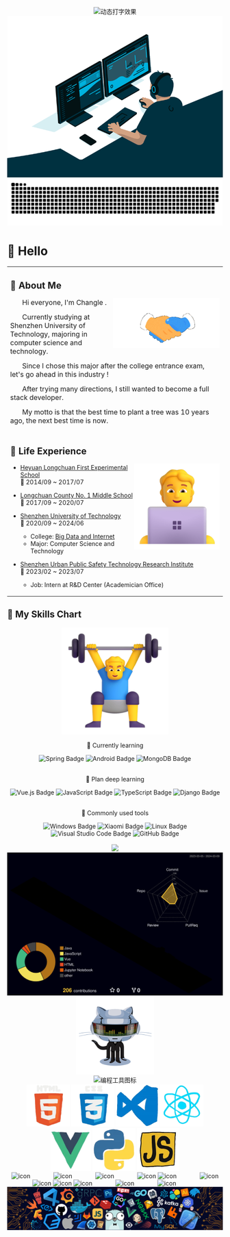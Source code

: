 <!--
 * @Description: GitHub 配置文件自述文件
 * @FilePath: \README.md
 * @Author: WhimsyQuester rongquanhuang01@gmail.com
 * @Date: 2023-04-14 10:38:23
 * @LastEditors: WhimsyQuester rongquanhuang01@gmail.com
 * @LastEditTime: 2024-03-10 05:19:55
 * Copyright (c) 2023 by WhimsyQuester , All Rights Reserved.
-->

<div align="center">
  <div align="center">
      <img src="https://readme-typing-svg.demolab.com?font=Fira+Code&pause=1000&width=535&lines=Welcome to my GitHub page!;Changle wishes you a cheerful day!&center=true&size=24" alt="动态打字效果"/>
  </div>
  <div align="center" width="500" height="375">
  <img src="./assets/avento.gif" alt="敲代码&冲浪动图"/><br>
  </div>

  <div align="center">
    <picture>
      <source media="(prefers-color-scheme: dark)" srcset="https://raw.githubusercontent.com/WhimsyQuester/WhimsyQuester/output/github-contribution-grid-snake-dark.svg">
      <source media="(prefers-color-scheme: light)" srcset="https://raw.githubusercontent.com/WhimsyQuester/WhimsyQuester/output/github-contribution-grid-snake.svg">
      <img alt="github contribution grid snake animation" src="https://raw.githubusercontent.com/WhimsyQuester/WhimsyQuester/output/github-contribution-grid-snake.svg">
    </picture>
  </div>
</div>

# 🙋 Hello

<table>
<tr><td>

## 🤺 About Me

<img align="right" width="250" src="./assets/hi.gif" />
<p>&emsp;&emsp;<font size=3.5>Hi everyone, I'm Changle .</font></p>
<p>&emsp;&emsp;<font size=3.5>Currently studying at Shenzhen University of Technology, majoring in computer science and technology.</font></p>
<p>&emsp;&emsp;<font size=3.5>Since I chose this major after the college entrance exam, let's go ahead in this industry !</font></p>
<p>&emsp;&emsp;<font size=3.5>After trying many directions, I still wanted to become a full stack developer.</font></p>
<p>&emsp;&emsp;<font size=3.5>My motto is that the best time to plant a tree was 10 years ago, the next best time is now.</font></p>

</td></tr>

<tr>
<td>

## 🏢 Life Experience

<img align="right" width="200" src="./assets/technologist.png" />

- [Heyuan Longchuan First Experimental School](https://baike.baidu.com/item/%E6%B2%B3%E6%BA%90%E5%B8%82%E9%BE%99%E5%B7%9D%E7%AC%AC%E4%B8%80%E5%AE%9E%E9%AA%8C%E5%AD%A6%E6%A0%A1/59936961) <br>
  📌 2014/09 ~ 2017/07

- [Longchuan County No. 1 Middle School](https://baike.baidu.com/item/%E9%BE%99%E5%B7%9D%E5%8E%BF%E7%AC%AC%E4%B8%80%E4%B8%AD%E5%AD%A6/5388056) <br>
  📌 2017/09 ~ 2020/07

- [Shenzhen University of Technology](https://www.sztu.edu.cn/)<br>
  📌 2020/09 ~ 2024/06

  - College: [Big Data and Internet](https://bdi.sztu.edu.cn/)
  - Major: Computer Science and Technology
    <br>

- [Shenzhen Urban Public Safety Technology Research Institute](https://www.szsti.org/#/)<br>
  📌 2023/02 ~ 2023/07
  - Job: Intern at R&D Center (Academician Office)

</td>
</tr>

<table>

## 👏 My Skills Chart

<div align="center">
  <img src="./assets/man.png" alt="举重动图" width="250" height="250" />
</div>

<div align="center">

💪 Currently learning

<img src="https://img.shields.io/badge/Spring-6DB33F?logo=spring&logoColor=fff&style=flat" alt="Spring Badge"/>
<img src="https://img.shields.io/badge/Android-3DDC84?logo=android&logoColor=fff&style=flat" alt="Android Badge"/>
<img src="https://img.shields.io/badge/MongoDB-47A248?logo=mongodb&logoColor=fff&style=flat" alt="MongoDB Badge"/>
</div>
<br>
<div align="center">

🧠 Plan deep learning

<img src="https://img.shields.io/badge/Vue.js-4FC08D?logo=vuedotjs&logoColor=fff&style=flat" alt="Vue.js Badge"/>
<img src="https://img.shields.io/badge/JavaScript-F7DF1E?logo=javascript&logoColor=000&style=flat" alt="JavaScript Badge"/>
<img src="https://img.shields.io/badge/TypeScript-3178C6?logo=typescript&logoColor=fff&style=flat" alt="TypeScript Badge"/>
<img src="https://img.shields.io/badge/Django-092E20?logo=django&logoColor=fff&style=flat" alt="Django Badge"/>
</div>
<br>

<div align="center">

🧰 Commonly used tools

<img src="https://img.shields.io/badge/Windows-0078D6?logo=windows&logoColor=fff&style=flat" alt="Windows Badge">
<img src="https://img.shields.io/badge/Xiaomi-FF6900?logo=xiaomi&logoColor=fff&style=flat" alt="Xiaomi Badge">
<img src="https://img.shields.io/badge/Linux-FCC624?logo=linux&logoColor=000&style=flat" alt="Linux Badge">
<img src="https://img.shields.io/badge/Visual%20Studio%20Code-007ACC?logo=visualstudiocode&logoColor=fff&style=flat" alt="Visual Studio Code Badge">
<img src="https://img.shields.io/badge/GitHub-181717?logo=github&logoColor=fff&style=flat" alt="GitHub Badge">

</div>
<br>

<!-- GitHub 奖杯🏆 -->
<div align="center">
    <img src="https://github-profile-trophy.vercel.app/?username=WhimsyQuester&theme=gruvbox&row=1&column=7&no-frame=true&no-bg=true" /><br>
</div>

<div align="center">
    <img src="profile-3d-contrib/profile-night-rainbow.svg" />
</div>
</div>


<div align="center">
  <img width="36%" src="./assets/githubgif.gif" />
</div>


<div align="center">
  <img src="https://skillicons.dev/icons?i=ps,ai,pr,c,cpp,cs,ts,discord,mongodb,idea,git" alt="编程工具图标"/><br>

  <!-- gif -->
  <img height="100" width="100" src="./assets/html.webp">
  <img height="100" width="100" src="./assets/cssgif.webp">
  <img height="100" width="100" src="./assets/vscode.webp">
  <img height="100" width="100" src="./assets/react.webp">
  <img height="95" width="95" src="./assets/vue.webp">
  <img height="100" width="100" src="./assets/python.webp">
  <img height="100" width="100" src="./assets/js.webp"><br>

  <!-- svg -->
  <img src="https://techstack-generator.vercel.app/kubernetes-icon.svg" alt="icon" width="65" style="width: 65px; height: 65px; margin-right: 50px; margin-bottom: 0px;" />
  <img src="https://techstack-generator.vercel.app/js-icon.svg" alt="icon" width="65" style="width: 65px; height: 65px; margin-right: 50px; margin-bottom: 0px;" />
  <img src="https://techstack-generator.vercel.app/mysql-icon.svg" alt="icon" width="65" style="width: 65px; height: 65px; margin-right: 50px; margin-bottom: 0px;" />
  <img src="https://techstack-generator.vercel.app/webpack-icon.svg" alt="icon" width="65" style="width: 65px; height: 65px; margin-right: 0px; margin-bottom: 0px;" />
  <img src="https://techstack-generator.vercel.app/docker-icon.svg" alt="icon" width="65" style="width: 65px; height: 65px; margin-right: 50px; margin-bottom: 0px;" /> 
  <img src="https://techstack-generator.vercel.app/redux-icon.svg" alt="icon" width="65" style="width: 65px; height: 65px; margin-right: 0px; margin-bottom: 0px;" />
  <img src="https://techstack-generator.vercel.app/java-icon.svg" alt="icon" width="65" style="width: 65px; height: 65px; margin-right: 0px; margin-bottom: 0px;" />
  <img src="https://techstack-generator.vercel.app/eslint-icon.svg" alt="icon" width="65" style="width: 65px; height: 65px; margin-right: 0px; margin-bottom: 0px;" />
  <img src="https://techstack-generator.vercel.app/aws-icon.svg" alt="icon" width="65" style="width: 65px; height: 65px; margin-right: 50px; margin-bottom: 0px;" />
  <img src="https://techstack-generator.vercel.app/ts-icon.svg" alt="icon" width="65" style="width: 65px; height: 65px; margin-right: 50px; margin-bottom: 0px;" />
  <img src="https://techstack-generator.vercel.app/nginx-icon.svg" alt="icon" width="65" style="width: 65px; height: 65px; margin-right: 50px; margin-bottom: 0px;" />
</div>

<div align="center">
  <img src="./assets/icon.png" />
</div>

